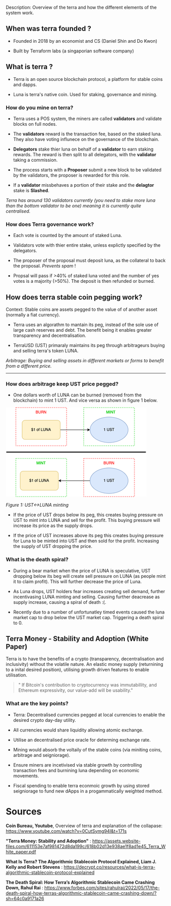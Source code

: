 Description: Overview of the terra and how the different elements of the system work. 

## When was terra founded ?

- Founded in 2018 by an economist and CS (Daniel Shin and Do Kwon)

- Built by Terraform labs (a singaporian software company)

## What is terra ?

-  Terra is an open source blockchain protocol, a platform for stable coins and dapps.

- Luna is terra's native coin. Used for staking, governance and mining.

### How do you mine on terra?

- Terra uses a POS system, the miners are called **validators** and validate blocks on full nodes.

- The **validators** reward is the transaction fee, based on the staked luna. They also have voting influnece on the governance of the blockchain.

- **Delegators** stake thier luna on behalf of a **validator** to earn staking rewards. The reward is then split to all delegators, with the **validator** taking a commission. 

- The process starts with a **Proposer** submit a new block to be validated by the validators, the proposer is rewarded for this role. 

- If a **validator** missbehaves a portion of their stake and the **delagtor** stake is **Slashed**.

*Terra has around 130 validators currently (you need to stake more luna than the bottom validator to be one) meaning it is currently quite centralised.* 

### How does Terra governance work?

- Each vote is counted by the amount of staked Luna.

- Validators vote with thier entire stake, unless explictly specified by the delegators.

- The proposer of the proposal must deposit luna, as the collateral to back the proposal. _Prevents spam_ !

- Propsal will pass if >40% of staked luna voted and the number of yes votes is a majority (>50%). The deposit is then refunded or burned.

## How does terra stable coin pegging work?

Context: Stable coins are assets pegged to the value of of another asset (normally a fiat currency).

- Terra uses an algorathm to mantain its peg, instead of the sole use of large cash reserves and debt. The benefit being it enables greater transparency and decentralisation.

- TerraUSD (UST) primaraly maintains its peg through arbitrageurs buying and selling terra's token LUNA. 

*Arbitrage: Buying and selling assets in different markets or forms to benefit from a different price.*

****

### How does arbitrage keep UST price pegged?

- One dollars worth of LUNA can be burned (removed from the blockchain) to mint 1 UST. And vice versa as shown in figure 1 below. 

![](UST-LUNA%20minting.png)

*Figure 1: UST<->LUNA minting*

- If the price of UST drops below its peg, this creates buying pressure on UST to mint into LUNA and sell for the profit. This buying pressure will increase its price as the supply drops.

- If the price of UST increases above its peg this creates buying pressure for Luna to be minted into UST and then sold for the profit. Increasing the supply of UST dropping the price.

### What is the death spiral?

- During a bear market when the price of LUNA is speculative, UST dropping below its beg will create sell pressure on LUNA (as people mint it to claim profit). This will further decrease the price of Luna.

- As Luna drops, UST holders fear increases creating sell demand, further incentivasing LUNA minting and selling. Causing further deacrease as supply increase, causing a spiral of death :(.

- Recently due to a number of unfortunatley timed events caused the luna market cap to drop below the UST market cap. Triggering a death spiral to 0.

## Terra Money - Stability and Adoption (White Paper)

Terra is to have the benefits of a crypto (transparency, decentralisation and inclusivity) without the volatile nature. An elastic money supply (returnining to a inital desired position), utilising growth driven features to enable utilisation.

>" If Bitcoin's contribution to cryptocurrency was immutabillity, and Ethereum expressivity, our value-add will be usability."

### What are the key points?

- Terra: Decentralised currencies pegged at local currencies to enable the desired crypto day-day utility.
- All currencies would share liquidity allowing atomic exchange.
- Utilise an decentralised price oracle for determing exchange rate.

- Mining would absorb the voltaily of the stable coins (via miniting coins, arbitrage and seigniorage).
- Ensure miners are incetivised via stable growth by controlling transaction fees and burnining luna depending on economic movements.
- Fiscal spending to enable terra econmoic growth by using stored seigniorage to fund new dApps in a progammatically weighted method.

# Sources

**Coin Bureau, Youtube**, Overview of terra and explanation of the collapase: https://www.youtube.com/watch?v=0CutSymg94I&t=171s

**"Terra Money: Stability and Adoption"** : https://assets.website-files.com/611153e7af981472d8da199c/618b02d13e938ae1f8ad1e45_Terra_White_paper.pdf

**What Is Terra? The Algorithmic Stablecoin Protocol Explained, Liam J. Kelly and Robert Stevens** : https://decrypt.co/resources/what-is-terra-algorithmic-stablecoin-protocol-explained

**The Death Spiral: How Terra’s Algorithmic Stablecoin Came Crashing Down, Rahul Rai** : https://www.forbes.com/sites/rahulrai/2022/05/17/the-death-spiral-how-terras-algorithmic-stablecoin-came-crashing-down/?sh=64c0a9171a26 